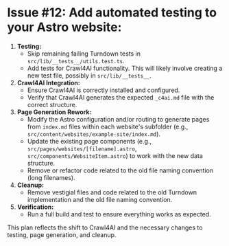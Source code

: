 # Issue #12: Add automated testing to your Astro website:

1.  **Testing:**
    *   Skip remaining failing Turndown tests in `src/lib/__tests__/utils.test.ts`.
    *   Add tests for Crawl4AI functionality. This will likely involve creating a new test file, possibly in `src/lib/__tests__`.
2.  **Crawl4AI Integration:**
    *   Ensure Crawl4AI is correctly installed and configured.
    *   Verify that Crawl4AI generates the expected `_c4ai.md` file with the correct structure.
3.  **Page Generation Rework:**
    *   Modify the Astro configuration and/or routing to generate pages from `index.md` files within each website's subfolder (e.g., `src/content/websites/example-site/index.md`).
    *   Update the existing page components (e.g., `src/pages/websites/[filename].astro`, `src/components/WebsiteItem.astro`) to work with the new data structure.
    *   Remove or refactor code related to the old file naming convention (long filenames).
4.  **Cleanup:**
    *   Remove vestigial files and code related to the old Turndown implementation and the old file naming convention.
5.  **Verification:**
    *   Run a full build and test to ensure everything works as expected.

This plan reflects the shift to Crawl4AI and the necessary changes to testing, page generation, and cleanup.